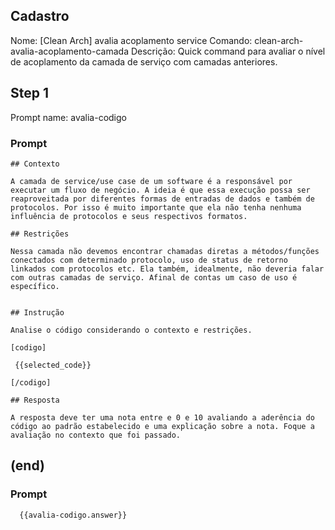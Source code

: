 ## Cadastro

Nome: [Clean Arch] avalia acoplamento service
Comando: clean-arch-avalia-acoplamento-camada
Descrição: Quick command para avaliar o nível de acoplamento da camada de serviço com camadas anteriores. 

## Step 1

Prompt name: avalia-codigo

### Prompt

```
## Contexto

A camada de service/use case de um software é a responsável por executar um fluxo de negócio. A ideia é que essa execução possa ser reaproveitada por diferentes formas de entradas de dados e também de protocolos. Por isso é muito importante que ela não tenha nenhuma influência de protocolos e seus respectivos formatos. 

## Restrições

Nessa camada não devemos encontrar chamadas diretas a métodos/funções conectados com determinado protocolo, uso de status de retorno linkados com protocolos etc. Ela também, idealmente, não deveria falar com outras camadas de serviço. Afinal de contas um caso de uso é específico. 


## Instrução

Analise o código considerando o contexto e restrições. 

[codigo]

 {{selected_code}} 

[/codigo]

## Resposta

A resposta deve ter uma nota entre e 0 e 10 avaliando a aderência do código ao padrão estabelecido e uma explicação sobre a nota. Foque a avaliação no contexto que foi passado.
```

## (end)

### Prompt

```
  {{avalia-codigo.answer}} 
```